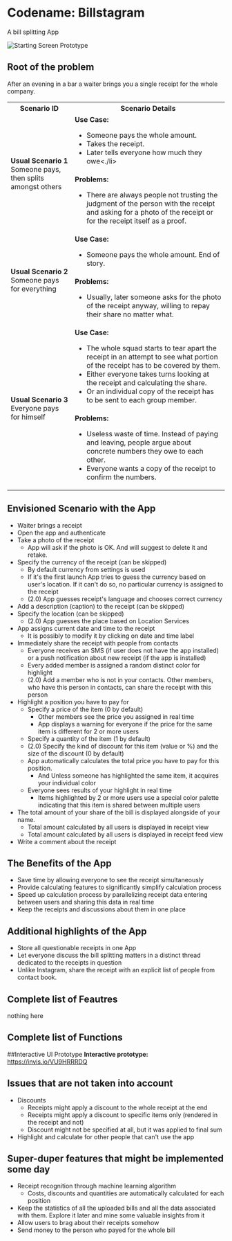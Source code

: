 # Codename: Billstagram
A bill splitting App

![Starting Screen Prototype](https://image.ibb.co/bGPoBR/billstragram_feed.png)

## Root of the problem
After an evening in a bar a waiter brings you a single receipt for
the whole company.

<table width="100%">
    <tr><th>Scenario ID</th><th>Scenario Details</th><tr>
    <tr>
        <td rowspan="2">
            <b>Usual Scenario 1</b>
            </br>
            Someone pays, then splits amongst others
        </td>
        <td>
            <b>Use Case:</b>
            <ul>
                <li>Someone pays the whole amount.</li>
                <li>Takes the receipt.</li>
                <li>Later tells everyone how much they owe<./li>
            </ul>
        </td>
    </tr>
    <tr>
        <td>
            <b>Problems:</b>
            <ul>
                <li>There are always people not trusting the judgment of
                the person with the receipt and asking for a photo of
                the receipt or for the receipt itself as a proof.</li>
            </ul>
        </td>
    </tr>
    <tr>
        <td rowspan="2">
            <b>Usual Scenario 2</b>
            </br>
            Someone pays for everything
        </td>
        <td>
            <b>Use Case:</b>
            <ul><li>Someone pays the whole amount. End of story.</li></ul>
        </td>
    </tr>
    <tr>
        <td>
            <b>Problems:</b>
            <ul>
                <li>Usually, later someone asks for the photo of the receipt
                anyway, willing to repay their share no matter what.</li>
            </ul>
        </td>
    </tr>
    <tr>
        <td rowspan="2">
            <b>Usual Scenario 3</b>
            </br>
            Everyone pays for himself
        </td>
        <td>
            <b>Use Case:</b>
            <ul>
                <li>The whole squad starts to tear apart the receipt in an
                attempt to see what portion of the receipt has to be covered
                by them.</li>
                <li>Either everyone takes turns looking at the receipt and
                calculating the share.</li>
                <li>Or an individual copy of the receipt has to be sent
                to each group member.</li>
            </ul>
        </td>
    </tr>
    <tr>
        <td>
            <b>Problems:</b>
            <ul>
                <li>Useless waste of time. Instead of paying and leaving,
                people argue about concrete numbers they owe to
                each other.</li>
                <li>Everyone wants a copy of the receipt to confirm
                the numbers.</li>
            </ul>
        </td>
    </tr>
</table>

## Envisioned Scenario with the App
* Waiter brings a receipt
* Open the app and authenticate
* Take a photo of the receipt
    * App will ask if the photo is OK. And will suggest to delete it
      and retake.
* Specify the currency of the receipt (can be skipped)
    * By default currency from settings is used
    * If it's the first launch App tries to guess the currency
      based on user's location. If it can't do so, no particular currency is
      assigned to the receipt
    * (2.0) App guesses receipt's language and chooses correct currency
* Add a description (caption) to the receipt (can be skipped)
* Specify the location (can be skipped)
    * (2.0) App guesses the place based on Location Services
* App assigns current date and time to the receipt
    * It is possibly to modify it by clicking on date and time label
* Immediately share the receipt with people from contacts
    * Everyone receives an SMS (if user does not have the app installed)
      or a push notification about new receipt (if the app is installed)
    * Every added member is assigned a random distinct color for highlight
    * (2.0) Add a member who is not in your contacts.
      Other members, who have this person in contacts, can share the receipt
      with this person
* Highlight a position you have to pay for
    * Specify a price of the item (0 by default)
        * Other members see the price you assigned in real time
        * App displays a warning for everyone if the price for the same item
          is different for 2 or more users
    * Specify a quantity of the item (1 by default)
    * (2.0) Specify the kind of discount for this item (value or %)
      and the size of the discount (0 by default)
    * App automatically calculates the total price you have to pay
      for this position.
      * And Unless someone has highlighted the same item, it acquires your
        individual color
    * Everyone sees results of your highlight in real time
        * Items highlighted by 2 or more users use a special color palette
          indicating that this item is shared between multiple users
* The total amount of your share of the bill is displayed alongside
  of your name.
    * Total amount calculated by all users is displayed in receipt view
    * Total amount calculated by all users is displayed in receipt feed view
* Write a comment about the receipt

## The Benefits of the App
* Save time by allowing everyone to see the receipt simultaneously
* Provide calculating features to significantly simplify
  calculation process
* Speed up calculation process by parallelizing receipt data entering
  between users and sharing this data in real time
* Keep the receipts and discussions about them in one place

## Additional highlights of the App
* Store all questionable receipts in one App
* Let everyone discuss the bill splitting matters in a distinct
  thread dedicated to the receipts in question
* Unlike Instagram, share the receipt with an explicit list of people from
  contact book.

## Complete list of Feautres
nothing here

## Complete list of Functions

##Interactive UI Prototype
**Interactive prototype:** https://invis.io/VU9HRRRDQ

## Issues that are not taken into account
* Discounts
    * Receipts might apply a discount to the whole receipt at the end
    * Receipts might apply a discount to specific items only
      (rendered in the receipt and not)
    * Discount might not be specified at all, but it was applied to final sum
* Highlight and calculate for other people that can't use the app

## Super-duper features that might be implemented some day
* Receipt recognition through machine learning algorithm
    * Costs, discounts and quantities are automatically calculated
      for each position
* Keep the statistics of all the uploaded bills and all the data associated
  with them. Explore it later and mine some valuable insights from it
* Allow users to brag about their receipts somehow
* Send money to the person who payed for the whole bill

